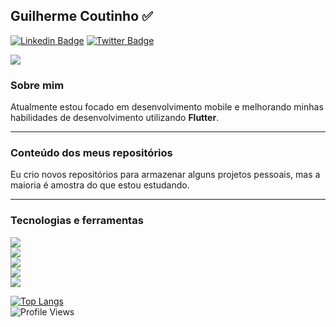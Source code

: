 ## Guilherme Coutinho ✅
[![Linkedin Badge](https://img.shields.io/badge/-LinkedIn-blue?style=flat-square&logo=Linkedin&logoColor=white&link=https://www.linkedin.com/in/guilhermecoutinho1/)](https://www.linkedin.com/in/guilhermecoutinho1/)
[![Twitter Badge](https://img.shields.io/badge/-Twitter-blue?style=flat-square&logo=Twitter&logoColor=white&link=https://https://twitter.com/gcoutinho1/)](https://twitter.com/gcoutinho1/)
<!--
 hide=html,C,CMake,Objective-C,c%2B%2B
 (https://img.shields.io/badge/Code-Kotlin-informational?style=flat&logo=kotlin&logoColor=white&color=FFA500)
Here are some ideas to get you started:
- 🔭 I’m currently working on ...
- 🌱 I’m currently learning ...
- 👯 I’m looking to collaborate on ...
- 🤔 I’m looking for help with ...
- 💬 Ask me about ...
- 📫 How to reach me: ...
- 😄 Pronouns: ...
- ⚡ Fun fact: ...
-->
<a href="https://github.com/gcoutinho1">
  <img align="center" src="https://github-readme-stats.vercel.app/api?username=gcoutinho1&show_icons=true&line_height=27&count_private=true&title_color=ffffff&text_color=FFA500&icon_color=ffffff&bg_color=1d1f21&hide=contribs,issues,prs"/>
</a>

### Sobre mim

Atualmente estou focado em desenvolvimento mobile e melhorando minhas habilidades de desenvolvimento utilizando **Flutter**.

---

### Conteúdo dos meus repositórios

Eu crio novos repositórios para armazenar alguns projetos pessoais, mas a maioria é amostra do que estou estudando.

---

### Tecnologias e ferramentas

![](https://img.shields.io/badge/Framework-Flutter-informational?style=plastic&logo=Flutter&logoColor=0095e6&color=FFA500)  
![](https://img.shields.io/badge/Code-Dart-informational?style=plastic&logo=Dart&logoColor=0095e6&color=FFA500)  
![](https://img.shields.io/badge/Code-Java-informational?style=plastic&logo=java&logoColor=red&color=FFA500)  
![](https://img.shields.io/badge/Database-SQLite-informational?style=plastic&logo=SQLITE&logoColor=white&color=FFA500)  
![](https://img.shields.io/badge/BackEnd-Firebase-informational?plastic=flat&logo=Firebase&color=FFA500)  

[![Top Langs](https://github-readme-stats.vercel.app/api/top-langs/?username=gcoutinho1&layout=compact&title_color=ffffff&bg_color=1d1f21&text_color=ffffff&langs_count=10&hide=html,C,CMake,Objective-C)](https://github.com/gcoutinho1/github-readme-stats)  
![Profile Views](https://komarev.com/ghpvc/?username=gcoutinho1&style=plastic&color=FFA500&label=Views)
